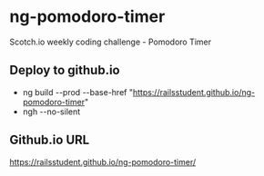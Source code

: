 # ng-pomodoro-timer

Scotch.io weekly coding challenge - Pomodoro Timer

## Deploy to github.io

- ng build --prod --base-href "https://railsstudent.github.io/ng-pomodoro-timer"
- ngh --no-silent

## Github.io URL

https://railsstudent.github.io/ng-pomodoro-timer/
